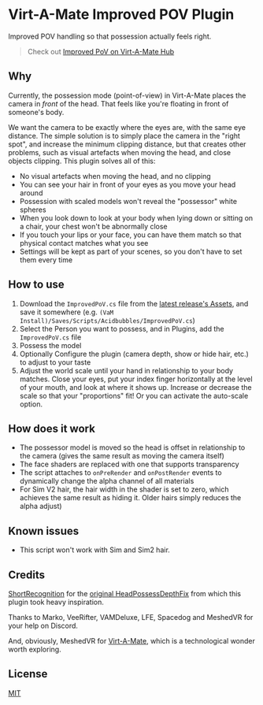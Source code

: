 # Virt-A-Mate Improved POV Plugin

Improved POV handling so that possession actually feels right.

> Check out [Improved PoV on Virt-A-Mate Hub](https://hub.virtamate.com/resources/improved-pov.102/)

## Why

Currently, the possession mode (point-of-view) in Virt-A-Mate places the camera in _front_ of the head. That feels like you're floating in front of someone's body.

We want the camera to be exactly where the eyes are, with the same eye distance. The simple solution is to simply place the camera in the "right spot", and increase the minimum clipping distance, but that creates other problems, such as visual artefacts when moving the head, and close objects clipping. This plugin solves all of this:

- No visual artefacts when moving the head, and no clipping
- You can see your hair in front of your eyes as you move your head around
- Possession with scaled models won't reveal the "possessor" white spheres
- When you look down to look at your body when lying down or sitting on a chair, your chest won't be abnormally close
- If you touch your lips or your face, you can have them match so that physical contact matches what you see
- Settings will be kept as part of your scenes, so you don't have to set them every time

## How to use

1. Download the `ImprovedPoV.cs` file from the [latest release's Assets](https://github.com/acidbubbles/vam-improved-pov/releases), and save it somewhere (e.g. `(VaM Install)/Saves/Scripts/Acidbubbles/ImprovedPoV.cs`)
2. Select the Person you want to possess, and in Plugins, add the `ImprovedPoV.cs` file
3. Possess the model
4. Optionally Configure the plugin (camera depth, show or hide hair, etc.) to adjust to your taste
5. Adjust the world scale until your hand in relationship to your body matches. Close your eyes, put your index finger horizontally at the level of your mouth, and look at where it shows up. Increase or decrease the scale so that your "proportions" fit! Or you can activate the auto-scale option.

## How does it work

- The possessor model is moved so the head is offset in relationship to the camera (gives the same result as moving the camera itself)
- The face shaders are replaced with one that supports transparency
- The script attaches to `onPreRender` and `onPostRender` events to dynamically change the alpha channel of all materials
- For Sim V2 hair, the hair width in the shader is set to zero, which achieves the same result as hiding it. Older hairs simply reduces the alpha adjust)

## Known issues

- This script won't work with Sim and Sim2 hair.

## Credits

[ShortRecognition](https://www.reddit.com/user/ShortRecognition/) for the [original HeadPossessDepthFix](https://www.reddit.com/r/VAMscenes/comments/9z9b71/script_headpossessdepthfix/) from which this plugin took heavy inspiration.

Thanks to Marko, VeeRifter, VAMDeluxe, LFE, Spacedog and MeshedVR for your help on Discord.

And, obviously, MeshedVR for [Virt-A-Mate](https://www.patreon.com/meshedvr/posts), which is a technological wonder worth exploring.

## License

[MIT](LICENSE.md)
